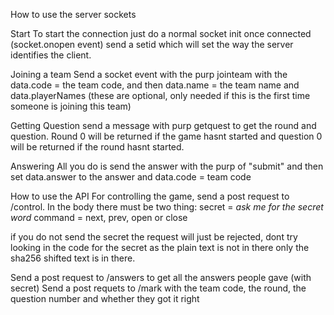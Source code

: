 How to use the server sockets

Start
To start the connection just do a normal socket init once connected (socket.onopen event) send a setid which will set
the way the server identifies the client. 

Joining a team
Send a socket event with the purp jointeam with the data.code = the team code, and then data.name = the team name and
data.playerNames (these are optional, only needed if this is the first time someone is joining this team)

Getting Question
send a message with purp getquest to get the round and question. Round 0 will be returned if the game hasnt started
and question 0 will be returned if the round hasnt started.

Answering
All you do is send the answer with the purp of "submit" and then set data.answer to the answer and data.code = team code



How to use the API
For controlling the game, send a post request to /control. In the body there must be two thing:
secret = *ask me for the secret word*
command = next, prev, open or close

if you do not send the secret the request will just be rejected, dont try looking in the code for the secret as the
plain text is not in there only the sha256 shifted text is in there.

Send a post request to /answers to get all the answers people gave (with secret)
Send a post requets to /mark with the team code, the round, the question number and whether they got it right

